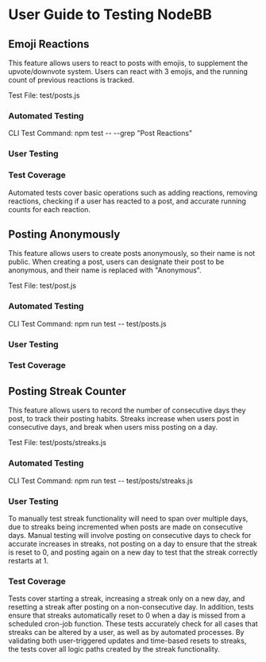 <!-- In this file, provide a detailed outline of how to use and user test your new feature(s)
You should also provide a link/description of where your added automated tests can be found, along with a description of what is being tested and why you believe the tests are sufficient for covering the changes that you have made -->

# User Guide to Testing NodeBB

## Emoji Reactions
This feature allows users to react to posts with emojis, to supplement the upvote/downvote system. Users can react with 3 emojis, and the running count of previous reactions is tracked. 

Test File: test/posts.js
### Automated Testing
CLI Test Command: npm test -- --grep "Post Reactions"
### User Testing

### Test Coverage
Automated tests cover basic operations such as adding reactions, removing reactions, checking if a user has reacted to a post, and accurate running counts for each reaction.

## Posting Anonymously
This feature allows users to create posts anonymously, so their name is not public. When creating a post, users can designate their post to be anonymous, and their name is replaced with "Anonymous". 

Test File: test/post.js
### Automated Testing
CLI Test Command: npm run test -- test/posts.js
### User Testing
### Test Coverage

## Posting Streak Counter
This feature allows users to record the number of consecutive days they post, to track their posting habits. Streaks increase when users post in consecutive days, and break when users miss posting on a day. 

Test File: test/posts/streaks.js
### Automated Testing
CLI Test Command: npm run test -- test/posts/streaks.js
### User Testing
To manually test streak functionality will need to span over multiple days, due to streaks being incremented when posts are made on consecutive days. Manual testing will involve posting on consecutive days to check for accurate increases in streaks, not posting on a day to ensure that the streak is reset to 0, and posting again on a new day to test that the streak correctly restarts at 1. 
### Test Coverage
Tests cover starting a streak, increasing a streak only on a new day, and resetting a streak after posting on a non-consecutive day. In addition, tests ensure that streaks automatically reset to 0 when a day is missed from a scheduled cron-job function. These tests accurately check for all cases that streaks can be altered by a user, as well as by automated processes. By validating both user-triggered updates and time-based resets to streaks, the tests cover all logic paths created by the streak functionality. 